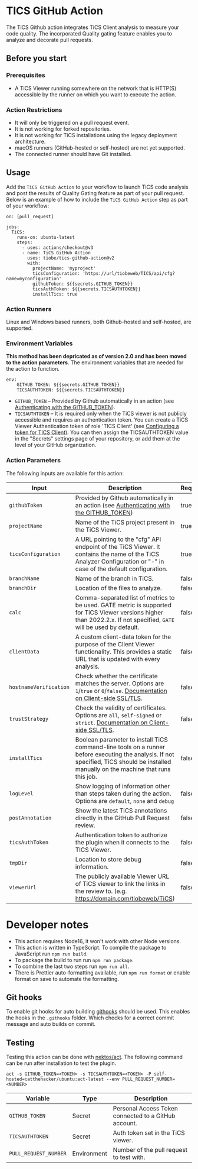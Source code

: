 # TICS GitHub Action

The TiCS Github action integrates TiCS Client analysis to measure your code quality. The incorporated Quality gating feature enables you to analyze and decorate pull requests.

## Before you start

### Prerequisites

- A TiCS Viewer running somewhere on the network that is HTTP(S) accessible by the runner on which you want to execute the action.

### Action Restrictions

- It will only be triggered on a pull request event.
- It is not working for forked repositories.
- It is not working for TiCS installations using the legacy deployment architecture.
- macOS runners (GitHub-hosted or self-hosted) are not yet supported.
- The connected runner should have Git installed.

## Usage

Add the `TiCS GitHub Action` to your workflow to launch TiCS code analysis and post the results of Quality Gating feature as part of your pull request.
Below is an example of how to include the `TiCS GitHub Action` step as part of your workflow:

```
on: [pull_request]

jobs:
  TiCS:
    runs-on: ubuntu-latest
    steps:
      - uses: actions/checkout@v3
      - name: TiCS GitHub Action
        uses: tiobe/tics-github-action@v2
        with:
          projectName: 'myproject'
          ticsConfiguration: 'https://url/tiobeweb/TICS/api/cfg?name=myconfiguration'
          githubToken: ${{secrets.GITHUB_TOKEN}}
          ticsAuthToken: ${{secrets.TICSAUTHTOKEN}}
          installTics: true
```

### Action Runners

Linux and Windows based runners, both Github-hosted and self-hosted, are supported.

### Environment Variables

**This method has been depricated as of version 2.0 and has been moved to the action parameters**. The environment variables that are needed for the action to function.

```
env:
    GITHUB_TOKEN: ${{secrets.GITHUB_TOKEN}}
    TICSAUTHTOKEN: ${{secrets.TICSAUTHTOKEN}}
```

- `GITHUB_TOKEN` – Provided by Github automatically in an action (see [Authenticating with the GITHUB_TOKEN](https://help.github.com/en/actions/automating-your-workflow-with-github-actions/authenticating-with-the-github_token)).
- `TICSAUTHTOKEN` – It is required only when the TiCS viewer is not publicly accessible and requires an authentication token. You can create a TiCS Viewer Authentication token of role 'TICS Client' (see [Configuring a token for TICS Client](https://demo.tiobe.com/tiobeweb/TICS/docs/index.html#doc=admin/admin_11_viewer.html%23auth-token)). You can then assign the TICSAUTHTOKEN value in the "Secrets" settings page of your repository, or add them at the level of your GitHub organization.

### Action Parameters

The following inputs are available for this action:

| Input                 | Description                                                                                                                                                                                                          | Required |
| --------------------- | -------------------------------------------------------------------------------------------------------------------------------------------------------------------------------------------------------------------- | -------- |
| `githubToken`         | Provided by Github automatically in an action (see [Authenticating with the GITHUB_TOKEN](https://help.github.com/en/actions/automating-your-workflow-with-github-actions/authenticating-with-the-github_token))     | true     |
| `projectName`         | Name of the TiCS project present in the TiCS Viewer.                                                                                                                                                                 | true     |
| `ticsConfiguration`   | A URL pointing to the "cfg" API endpoint of the TiCS Viewer. It contains the name of the TiCS Analyzer Configuration or "-" in case of the default configuration.                                                    | true     |
| `branchName`          | Name of the branch in TiCS.                                                                                                                                                                                          | false    |
| `branchDir`           | Location of the files to analyze.                                                                                                                                                                                    | false    |
| `calc`                | Comma-separated list of metrics to be used. GATE metric is supported for TiCS Viewer versions higher than 2022.2.x. If not specified, `GATE` will be used by default.                                                | false    |
| `clientData`          | A custom client-data token for the purpose of the Client Viewer functionality. This provides a static URL that is updated with every analysis.                                                                       | false    |
| `hostnameVerification` | Check whether the certificate matches the server. Options are `1`/`true` or `0`/`false`. [Documentation on Client-side SSL/TLS](https://portal.tiobe.com/2022.2/docs/#doc=admin/admin_11_viewer.html%23ssl-wrapper). | false    |
| `trustStrategy`       | Check the validity of certificates. Options are `all`, `self-signed` or `strict`. [Documentation on Client-side SSL/TLS](https://portal.tiobe.com/2022.2/docs/#doc=admin/admin_11_viewer.html%23ssl-wrapper).        | false    |
| `installTics`         | Boolean parameter to install TiCS command-line tools on a runner before executing the analysis. If not specified, TiCS should be installed manually on the machine that runs this job.                               | false    |
| `logLevel`            | Show logging of information other than steps taken during the action. Options are `default`, `none` and `debug`                                                                                                      | false    |
| `postAnnotation`      | Show the latest TiCS annotations directly in the GitHub Pull Request review.                                                                                                                                         | false    |
| `ticsAuthToken`       | Authentication token to authorize the plugin when it connects to the TICS Viewer.                                                                                                                                    | false    |
| `tmpDir`              | Location to store debug information.                                                                                                                                                                                 | false    |
| `viewerUrl`           | The publicly available Viewer URL of TiCS viewer to link the links in the review to. (e.g. https://domain.com/tiobeweb/TiCS)                                                                                         | false    |

# Developer notes

- This action requires Node16, it won't work with other Node versions.
- This action is written in TypeScript. To compile the package to JavaScript run `npm run build`.
- To package the build to run run `npm run package`.
- To combine the last two steps run `npm run all`.
- There is Prettier auto-formatting available, run `npm run format` or enable format on save to automate the formatting.

## Git hooks

To enable git hooks for auto building [githooks](https://github.com/gabyx/githooks) should be used. This enables the hooks in the `.githooks` folder. Which checks for a correct commit message and auto builds on commit.

## Testing

Testing this action can be done with [nektos/act](https://github.com/nektos/act). The following command can be run after installation to test the plugin.

```
act -s GITHUB_TOKEN=<TOKEN> -s TICSAUTHTOKEN=<TOKEN> -P self-hosted=catthehacker/ubuntu:act-latest --env PULL_REQUEST_NUMBER=<NUMBER>
```

| Variable              | Type        | Description                                          |
| --------------------- | ----------- | ---------------------------------------------------- |
| `GITHUB_TOKEN`        | Secret      | Personal Access Token connected to a GitHub account. |
| `TICSAUTHTOKEN`       | Secret      | Auth token set in the TiCS viewer.                   |
| `PULL_REQUEST_NUMBER` | Environment | Number of the pull request to test with.             |
